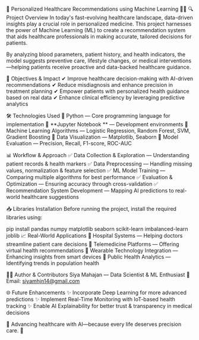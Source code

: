 🏥 Personalized Healthcare Recommendations using Machine Learning 🧠💡
🔍 Project Overview
In today's fast-evolving healthcare landscape, data-driven insights play a crucial role in personalized medicine. This project harnesses the power of Machine Learning (ML) to create a recommendation system that aids healthcare professionals in making accurate, tailored decisions for patients.

By analyzing blood parameters, patient history, and health indicators, the model suggests preventive care, lifestyle changes, or medical interventions—helping patients receive proactive and data-backed healthcare guidance.

🚀 Objectives & Impact
✔ Improve healthcare decision-making with AI-driven recommendations
✔ Reduce misdiagnosis and enhance precision in treatment planning
✔ Empower patients with personalized health guidance based on real data
✔ Enhance clinical efficiency by leveraging predictive analytics

🛠 Technologies Used
🔹 Python — Core programming language for implementation
🔹 **Jupyter Notebook ** — Development environments
🔹 Machine Learning Algorithms — Logistic Regression, Random Forest, SVM, Gradient Boosting
🔹 Data Visualization — Matplotlib, Seaborn
🔹 Model Evaluation — Precision, Recall, F1-score, ROC-AUC

📊 Workflow & Approach
✅ Data Collection & Exploration — Understanding patient records & health markers
✅ Data Preprocessing — Handling missing values, normalization & feature selection
✅ ML Model Training — Comparing multiple algorithms for best performance
✅ Evaluation & Optimization — Ensuring accuracy through cross-validation
✅ Recommendation System Development — Mapping AI predictions to real-world healthcare suggestions

📥 Libraries Installation
Before running the project, install the required libraries using:

pip install pandas numpy matplotlib seaborn scikit-learn imbalanced-learn joblib
📈 Real-World Applications
🔹 Hospital Systems — Helping doctors streamline patient care decisions
🔹 Telemedicine Platforms — Offering virtual health recommendations
🔹 Wearable Technology Integration — Enhancing insights from smart devices
🔹 Public Health Analytics — Identifying trends in population health

👨‍💻 Author & Contributors
Siya Mahajan — Data Scientist & ML Enthusiast
📧 Email: siyamhjn14@gmail.com

🌐 Future Enhancements
✨ Incorporate Deep Learning for more advanced predictions
✨ Implement Real-Time Monitoring with IoT-based health tracking
✨ Enable AI Explainability for better trust & transparency in medical decisions

💙 Advancing healthcare with AI—because every life deserves precision care. 🚀
